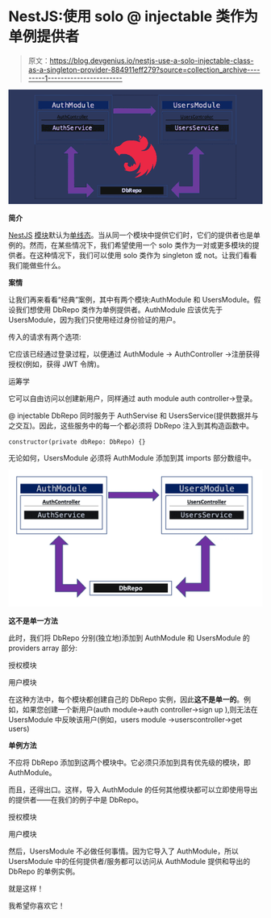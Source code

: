 # NestJS:使用 solo @ injectable 类作为单例提供者

> 原文：<https://blog.devgenius.io/nestjs-use-a-solo-injectable-class-as-a-singleton-provider-884911eff279?source=collection_archive---------1----------------------->

![](img/a9dee11d61dc33b59565bb8319616c31.png)

**简介**

[NestJS](https://nestjs.com/) [模块](https://docs.nestjs.com/modules)默认为[单线态](https://en.wikipedia.org/wiki/Singleton_pattern)。当从同一个模块中提供它们时，它们的提供者也是单例的。然而，在某些情况下，我们希望使用一个 solo 类作为一对或更多模块的提供者。在这种情况下，我们可以使用 solo 类作为 singleton 或 not。让我们看看我们能做些什么。

**案情**

让我们再来看看“经典”案例，其中有两个模块:AuthModule 和 UsersModule。假设我们想使用 DbRepo 类作为单例提供者。AuthModule 应该优先于 UsersModule，因为我们只使用经过身份验证的用户。

传入的请求有两个选项:

它应该已经通过登录过程，以便通过 AuthModule → AuthController →注册获得授权(例如，获得 JWT 令牌)。

运筹学

它可以自由访问以创建新用户，同样通过 auth module auth controller→登录。

@ injectable DbRepo 同时服务于 AuthServise 和 UsersService(提供数据并与之交互)。因此，这些服务中的每一个都必须将 DbRepo 注入到其构造函数中。

```
constructor(private dbRepo: DbRepo) {}
```

无论如何，UsersModule 必须将 AuthModule 添加到其 imports 部分数组中。

![](img/4903f78e5e646199c0c1ac47920a0a5b.png)

**这不是单一方法**

此时，我们将 DbRepo 分别(独立地)添加到 AuthModule 和 UsersModule 的 providers array 部分:

授权模块

用户模块

在这种方法中，每个模块都创建自己的 DbRepo 实例，因此**这不是单一的**。例如，如果您创建一个新用户(auth module→auth controller→sign up ),则无法在 UsersModule 中反映该用户(例如，users module →userscontroller→get users)

**单例方法**

不应将 DbRepo 添加到这两个模块中。它必须只添加到具有优先级的模块，即 AuthModule。

而且，还得出口。这样，导入 AuthModule 的任何其他模块都可以立即使用导出的提供者——在我们的例子中是 DbRepo。

授权模块

用户模块

然后，UsersModule 不必做任何事情。因为它导入了 AuthModule，所以 UsersModule 中的任何提供者/服务都可以访问从 AuthModule 提供和导出的 DbRepo 的单例实例。

就是这样！

我希望你喜欢它！